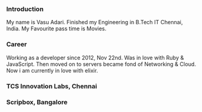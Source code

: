### Introduction

My name is Vasu Adari. Finished my Engineering in B.Tech IT Chennai, India.
My Favourite pass time is Movies.

### Career

Working as a developer since 2012, Nov 22nd. Was in love with Ruby & JavaScript.
Then moved on to servers became fond of Networking & Cloud. Now i am currently in
love with elixir.

### TCS Innovation Labs, Chennai

### Scripbox, Bangalore
